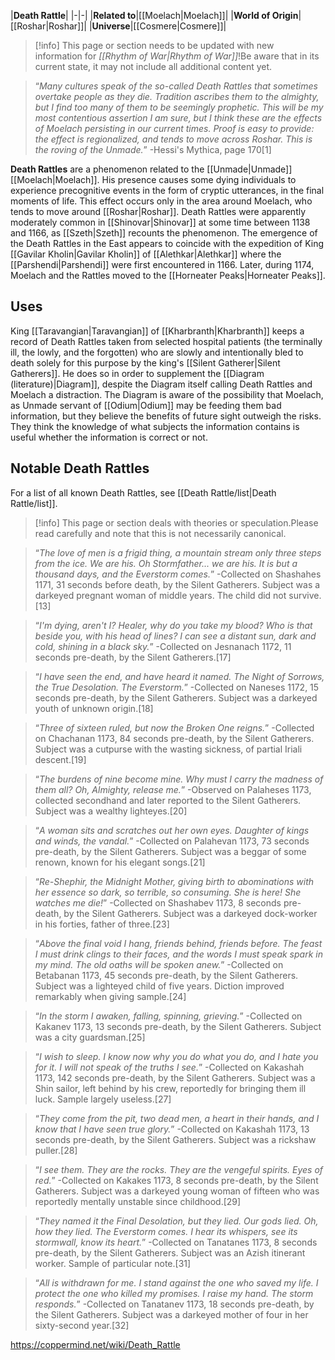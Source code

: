 |**Death Rattle**|
|-|-|
|**Related to**|[[Moelach\|Moelach]]|
|**World of Origin**|[[Roshar\|Roshar]]|
|**Universe**|[[Cosmere\|Cosmere]]|

> [!info] This page or section needs to be updated with new information for *[[Rhythm of War\|Rhythm of War]]*!Be aware that in its current state, it may not include all additional content yet.

>“*Many cultures speak of the so-called Death Rattles that sometimes overtake people as they die. Tradition ascribes them to the almighty, but I find too many of them to be seemingly prophetic. This will be my most contentious assertion I am sure, but I think these are the effects of Moelach persisting in our current times. Proof is easy to provide: the effect is regionalized, and tends to move across Roshar. This is the roving of the Unmade.*”
\-Hessi's Mythica, page 170[1]


**Death Rattles** are a phenomenon related to the [[Unmade\|Unmade]] [[Moelach\|Moelach]]. His presence causes some dying individuals to experience precognitive events in the form of cryptic utterances, in the final moments of life. This effect occurs only in the area around Moelach, who tends to move around [[Roshar\|Roshar]]. Death Rattles were apparently moderately common in [[Shinovar\|Shinovar]] at some time between 1138 and 1166, as [[Szeth\|Szeth]] recounts the phenomenon. The emergence of the Death Rattles in the East appears to coincide with the expedition of King [[Gavilar Kholin\|Gavilar Kholin]] of [[Alethkar\|Alethkar]] where the [[Parshendi\|Parshendi]] were first encountered in 1166. Later, during 1174, Moelach and the Rattles moved to the [[Horneater Peaks\|Horneater Peaks]].

## Uses
King [[Taravangian\|Taravangian]] of [[Kharbranth\|Kharbranth]] keeps a record of Death Rattles taken from selected hospital patients (the terminally ill, the lowly, and the forgotten) who are slowly and intentionally bled to death solely for this purpose by the king's [[Silent Gatherer\|Silent Gatherers]]. He does so in order to supplement the [[Diagram (literature)\|Diagram]], despite the Diagram itself calling Death Rattles and Moelach a distraction. The Diagram is aware of the possibility that Moelach, as Unmade servant of [[Odium\|Odium]] may be feeding them bad information, but they believe the benefits of future sight outweigh the risks. They think the knowledge of what subjects the information contains is useful whether the information is correct or not.

## Notable Death Rattles
For a list of all known Death Rattles, see [[Death Rattle/list\|Death Rattle/list]].
> [!info] This page or section deals with theories or speculation.Please read carefully and note that this is not necessarily canonical.

>“*The love of men is a frigid thing, a mountain stream only three steps from the ice. We are his. Oh Stormfather... we are his. It is but a thousand days, and the Everstorm comes.*”
\-Collected on Shashahes 1171, 31 seconds before death, by the Silent Gatherers. Subject was a darkeyed pregnant woman of middle years. The child did not survive.[13]





>“*I'm dying, aren't I? Healer, why do you take my blood? Who is that beside you, with his head of lines? I can see a distant sun, dark and cold, shining in a black sky.*”
\-Collected on Jesnanach 1172, 11 seconds pre-death, by the Silent Gatherers.[17]





>“*I have seen the end, and have heard it named. The Night of Sorrows, the True Desolation. The Everstorm.*”
\-Collected on Naneses 1172, 15 seconds pre-death, by the Silent Gatherers. Subject was a darkeyed youth of unknown origin.[18]




>“*Three of sixteen ruled, but now the Broken One reigns.*”
\-Collected on Chachanan 1173, 84 seconds pre-death, by the Silent Gatherers. Subject was a cutpurse with the wasting sickness, of partial Iriali descent.[19]





>“*The burdens of nine become mine. Why must I carry the madness of them all? Oh, Almighty, release me.*”
\-Observed on Palaheses 1173, collected secondhand and later reported to the Silent Gatherers. Subject was a wealthy lighteyes.[20]





>“*A woman sits and scratches out her own eyes. Daughter of kings and winds, the vandal.*”
\-Collected on Palahevan 1173, 73 seconds pre-death, by the Silent Gatherers. Subject was a beggar of some renown, known for his elegant songs.[21]





>“*Re-Shephir, the Midnight Mother, giving birth to abominations with her essence so dark, so terrible, so consuming. She is here! She watches me die!*”
\-Collected on Shashabev 1173, 8 seconds pre-death, by the Silent Gatherers. Subject was a darkeyed dock-worker in his forties, father of three.[23]





>“*Above the final void I hang, friends behind, friends before. The feast I must drink clings to their faces, and the words I must speak spark in my mind. The old oaths will be spoken anew.*”
\-Collected on Betabanan 1173, 45 seconds pre-death, by the Silent Gatherers. Subject was a lighteyed child of five years. Diction improved remarkably when giving sample.[24]





>“*In the storm I awaken, falling, spinning, grieving.*”
\-Collected on Kakanev 1173, 13 seconds pre-death, by the Silent Gatherers. Subject was a city guardsman.[25]





>“*I wish to sleep. I know now why you do what you do, and I hate you for it. I will not speak of the truths I see.*”
\-Collected on Kakashah 1173, 142 seconds pre-death, by the Silent Gatherers. Subject was a Shin sailor, left behind by his crew, reportedly for bringing them ill luck. Sample largely useless.[27]





>“*They come from the pit, two dead men, a heart in their hands, and I know that I have seen true glory.*”
\-Collected on Kakashah 1173, 13 seconds pre-death, by the Silent Gatherers. Subject was a rickshaw puller.[28]





>“*I see them. They are the rocks. They are the vengeful spirits. Eyes of red.*”
\-Collected on Kakakes 1173, 8 seconds pre-death, by the Silent Gatherers. Subject was a darkeyed young woman of fifteen who was reportedly mentally unstable since childhood.[29]





>“*They named it the Final Desolation, but they lied. Our gods lied. Oh, how they lied. The Everstorm comes. I hear its whispers, see its stormwall, know its heart.*”
\-Collected on Tanatanes 1173, 8 seconds pre-death, by the Silent Gatherers. Subject was an Azish itinerant worker. Sample of particular note.[31]





>“*All is withdrawn for me. I stand against the one who saved my life. I protect the one who killed my promises. I raise my hand. The storm responds.*”
\-Collected on Tanatanev 1173, 18 seconds pre-death, by the Silent Gatherers. Subject was a darkeyed mother of four in her sixty-second year.[32]





https://coppermind.net/wiki/Death_Rattle